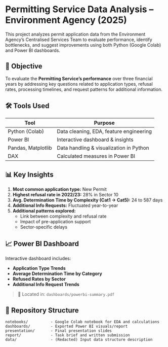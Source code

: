 # Permitting Service Data Analysis – Environment Agency (2025)

This project analyzes permit application data from the Environment Agency’s Centralised Services Team to evaluate performance, identify bottlenecks, and suggest improvements using both Python (Google Colab) and Power BI dashboards.

## 📌 Objective

To evaluate the **Permitting Service’s performance** over three financial years by addressing key questions related to application types, refusal rates, processing timelines, and request patterns for additional information.

## 🛠️ Tools Used

| Tool           | Purpose                            |
|----------------|------------------------------------|
| Python (Colab) | Data cleaning, EDA, feature engineering |
| Power BI       | Interactive dashboard & insights   |
| Pandas, Matplotlib | Data handling & visualization in Python |
| DAX            | Calculated measures in Power BI    |

## 📊 Key Insights

1. **Most common application type:** New Permit  
2. **Highest refusal rate in 2022/23:** 28% in Sector 10  
3. **Avg. Determination Time by Complexity (Cat1 → Cat5):** 24 to 587 days  
4. **Additional Info Requests:** Fluctuated year-to-year  
5. **Additional patterns explored:**  
   - Link between complexity and refusal rate  
   - Impact of pre-application support  
   - Sector-specific delays  

## 📈 Power BI Dashboard

Interactive dashboard includes:
- **Application Type Trends**
- **Average Determination Time by Category**
- **Refused Rates by Sector**
- **Additional Info Request Trends**

> 📁 Located in: `dashboards/powerbi-summary.pdf`

## 📂 Repository Structure

```text
notebooks/          - Google Colab notebook for EDA and calculations
dashboards/         - Exported Power BI visuals/report
presentation/       - Final presentation slides
report/             - Task brief and written submission
data/               - (Redacted) Input data structure description
